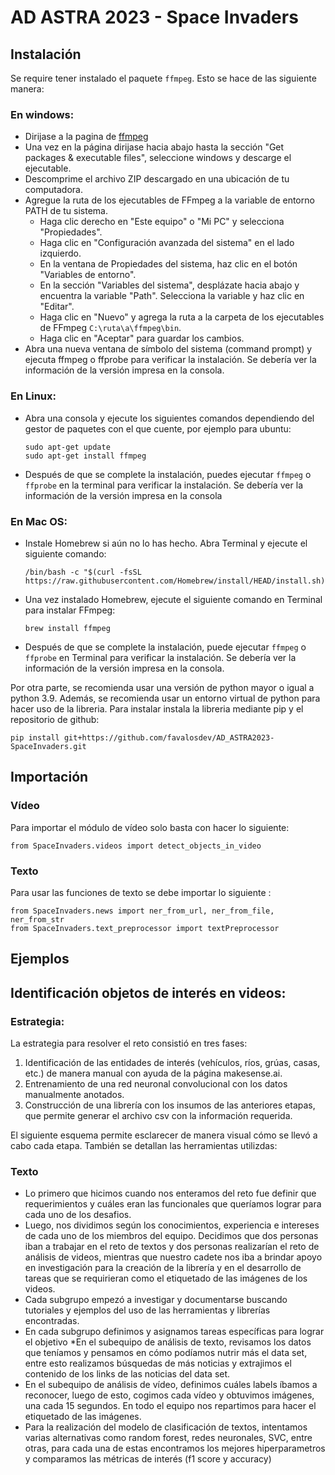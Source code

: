 # AD ASTRA 2023 - Space Invaders

## Instalación

Se require tener instalado el paquete `ffmpeg`. Esto se hace de las siguiente manera:

### En windows:
+ Dirijase a la pagina de [ffmpeg](https://ffmpeg.org/download.html)
+ Una vez en la página dirijase hacia abajo hasta la sección "Get packages & executable files", seleccione windows y descarge el ejecutable.
+ Descomprime el archivo ZIP descargado en una ubicación de tu computadora.
+ Agregue la ruta de los ejecutables de FFmpeg a la variable de entorno PATH de tu sistema.
    + Haga clic derecho en "Este equipo" o "Mi PC" y selecciona "Propiedades".
    + Haga clic en "Configuración avanzada del sistema" en el lado izquierdo.
    + En la ventana de Propiedades del sistema, haz clic en el botón "Variables de entorno".
    + En la sección "Variables del sistema", desplázate hacia abajo y encuentra la variable "Path". Selecciona la variable y haz clic en "Editar".
    + Haga clic en "Nuevo" y agrega la ruta a la carpeta de los ejecutables de FFmpeg `C:\ruta\a\ffmpeg\bin`.
    + Haga clic en "Aceptar" para guardar los cambios.
+ Abra una nueva ventana de símbolo del sistema (command prompt) y ejecuta ffmpeg o ffprobe para verificar la instalación. Se debería ver la información de la versión impresa en la consola.
### En Linux:
+ Abra una consola y ejecute los siguientes comandos dependiendo del gestor de paquetes con el que cuente, por ejemplo para ubuntu:
    ```
    sudo apt-get update
    sudo apt-get install ffmpeg
    ```
+ Después de que se complete la instalación, puedes ejecutar `ffmpeg` o `ffprobe` en la terminal para verificar la instalación. Se debería ver la información de la versión impresa en la consola
### En Mac OS:
+ Instale Homebrew si aún no lo has hecho. Abra Terminal y ejecute el siguiente comando:
    ```
    /bin/bash -c "$(curl -fsSL https://raw.githubusercontent.com/Homebrew/install/HEAD/install.sh)"
    ```
+ Una vez instalado Homebrew, ejecute el siguiente comando en Terminal para instalar FFmpeg:
    ```
    brew install ffmpeg
    ```
+ Después de que se complete la instalación, puede ejecutar `ffmpeg` o `ffprobe` en Terminal para verificar la instalación. Se debería ver la información de la versión impresa en la consola.

Por otra parte, se recomienda usar una versión de python mayor o igual a python 3.9. Además, se recomienda usar un entorno virtual de python para hacer uso de la libreria. Para instalar instala la libreria mediante pip y el repositorio de github:

```
pip install git+https://github.com/favalosdev/AD_ASTRA2023-SpaceInvaders.git
```

## Importación

### Vídeo

Para importar el módulo de vídeo solo basta con hacer lo siguiente:

```
from SpaceInvaders.videos import detect_objects_in_video
```

### Texto

Para usar las funciones de texto se debe importar lo siguiente :
```
from SpaceInvaders.news import ner_from_url, ner_from_file, ner_from_str
from SpaceInvaders.text_preprocessor import textPreprocessor
```

## Ejemplos

## Identificación objetos de interés en videos:

### Estrategia:

La estrategia para resolver el reto consistió en tres fases:
1. Identificación de las entidades de interés (vehículos, ríos, grúas, casas, etc.) de manera manual con ayuda de la página makesense.ai.
2. Entrenamiento de una red neuronal convolucional con los datos manualmente anotados.
3. Construcción de una librería con los insumos de las anteriores etapas, que permite generar el archivo csv con la información requerida.

El siguiente esquema permite esclarecer de manera visual cómo se llevó a cabo cada etapa. También se detallan las herramientas utilizdas:

### Texto

* Lo primero que hicimos cuando nos enteramos del reto fue definir que requerimientos y cuáles eran las funcionales que queríamos lograr para cada uno de los desafios. 
* Luego, nos dividimos según los conocimientos,  experiencia e intereses de cada uno de los miembros del equipo. Decidimos que dos personas iban a trabajar en el reto de textos y dos personas realizarían el reto de análisis de videos, mientras que nuestro cadete nos iba a brindar apoyo en investigación para la creación de la librería y en el desarrollo de tareas que se requirieran como el etiquetado de las imágenes de los videos. 
* Cada subgrupo empezó a investigar y documentarse buscando tutoriales y ejemplos del uso de las herramientas y librerías encontradas. 
* En cada subgrupo definimos y  asignamos tareas específicas para lograr el objetivo 
*En el subequipo de análisis de texto, revisamos los datos que teníamos y pensamos en cómo podíamos nutrir más el data set, entre esto realizamos búsquedas de más noticias y extrajimos el contenido de los links de las noticias del data set. 
* En el subequipo de análisis de vídeo, definimos cuáles labels íbamos a reconocer, luego de esto, cogimos cada vídeo y obtuvimos imágenes, una cada 15 segundos. En todo el equipo nos repartimos para hacer el etiquetado de las imágenes. 
* Para la realización del modelo de clasificación de textos, intentamos varias alternativas como random forest, redes neuronales, SVC, entre otras, para cada una de estas encontramos los mejores hiperparametros y comparamos las métricas de interés (f1 score y accuracy)